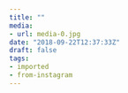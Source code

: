 ```yaml
---
title: ""
media:
- url: media-0.jpg
date: "2018-09-22T12:37:33Z"
draft: false
tags:
- imported
- from-instagram
---
```

